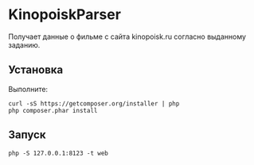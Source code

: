 # KinopoiskParser

Получает данные о фильме с сайта kinopoisk.ru согласно выданному заданию. 

## Установка

Выполните:

    curl -sS https://getcomposer.org/installer | php
    php composer.phar install

## Запуск

    php -S 127.0.0.1:8123 -t web
